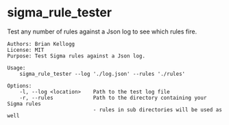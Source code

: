 # sigma_rule_tester

Test any number of rules against a Json log to see which rules fire.  

```
Authors: Brian Kellogg
License: MIT
Purpose: Test Sigma rules against a Json log.

Usage: 
    sigma_rule_tester --log './log.json' --rules './rules'

Options:
    -l, --log <location>    Path to the test log file
    -r, --rules             Path to the directory containing your Sigma rules
                            - rules in sub directories will be used as well
```